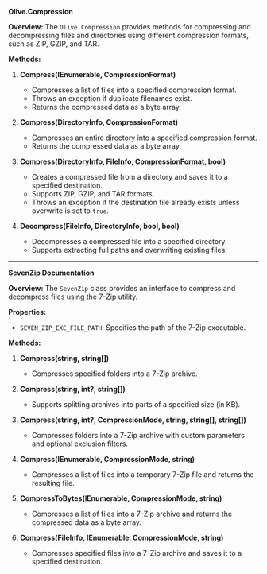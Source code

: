 **Olive.Compression**

**Overview:**
The `Olive.Compression` provides methods for compressing and decompressing files and directories using different compression formats, such as ZIP, GZIP, and TAR.

**Methods:**

1. **Compress(IEnumerable<FileInfo>, CompressionFormat)**
   - Compresses a list of files into a specified compression format.
   - Throws an exception if duplicate filenames exist.
   - Returns the compressed data as a byte array.

2. **Compress(DirectoryInfo, CompressionFormat)**
   - Compresses an entire directory into a specified compression format.
   - Returns the compressed data as a byte array.

3. **Compress(DirectoryInfo, FileInfo, CompressionFormat, bool)**
   - Creates a compressed file from a directory and saves it to a specified destination.
   - Supports ZIP, GZIP, and TAR formats.
   - Throws an exception if the destination file already exists unless overwrite is set to `true`.

4. **Decompress(FileInfo, DirectoryInfo, bool, bool)**
   - Decompresses a compressed file into a specified directory.
   - Supports extracting full paths and overwriting existing files.

---

**SevenZip Documentation**

**Overview:**
The `SevenZip` class provides an interface to compress and decompress files using the 7-Zip utility.

**Properties:**

- `SEVEN_ZIP_EXE_FILE_PATH`: Specifies the path of the 7-Zip executable.

**Methods:**

1. **Compress(string, string[])**
   - Compresses specified folders into a 7-Zip archive.

2. **Compress(string, int?, string[])**
   - Supports splitting archives into parts of a specified size (in KB).

3. **Compress(string, int?, CompressionMode, string, string[], string[])**
   - Compresses folders into a 7-Zip archive with custom parameters and optional exclusion filters.

4. **Compress(IEnumerable<FileInfo>, CompressionMode, string)**
   - Compresses a list of files into a temporary 7-Zip file and returns the resulting file.

5. **CompressToBytes(IEnumerable<FileInfo>, CompressionMode, string)**
   - Compresses a list of files into a 7-Zip archive and returns the compressed data as a byte array.

6. **Compress(FileInfo, IEnumerable<FileInfo>, CompressionMode, string)**
   - Compresses specified files into a 7-Zip archive and saves it to a specified destination.

